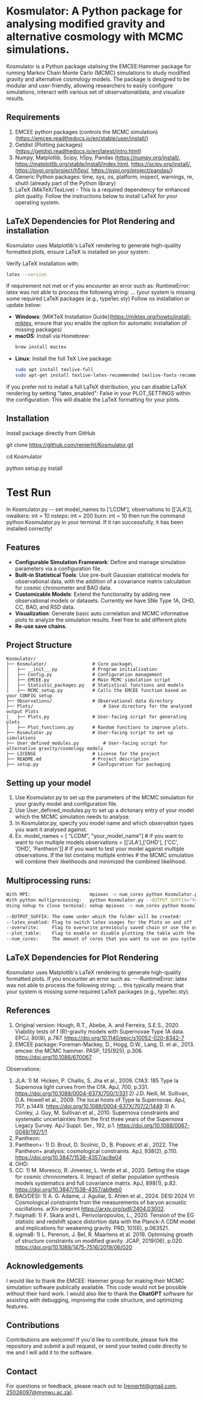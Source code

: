# Kosmulator: A Python package for analysing modified gravity and alternative cosmology with MCMC simulations.
Kosmulator is a Python package utalising the EMCEE:Hammer package for running Markov Chain Monte Carlo (MCMC) simulations to study modified gravity and alternative cosmology models. 
The package is designed to be modular and user-friendly, allowing researchers to easily configure simulations, interact with various set of 
observationaldata, and visualize results.

## Requirements
1) EMCEE python packages (controls the MCMC simulation) (https://emcee.readthedocs.io/en/stable/user/install/)
2) Getdist (Plotting packages) (https://getdist.readthedocs.io/en/latest/intro.html)
3) Numpy, Matplotlib, Scipy, h5py, Pandas (https://numpy.org/install/, https://matplotlib.org/stable/install/index.html, https://scipy.org/install/, https://pypi.org/project/h5py/, https://pypi.org/project/pandas/)
4) Generic Python packages: time, sys, os, platform, inspect, warnings, re, shutil (already part of the Python library)
5) LaTeX (MikTeX/TexLive) - This is a required dependency for enhanced plot quality. Follow the instructions below to install LaTeX for your operating system.

## LaTeX Dependencies for Plot Rendering and installation
Kosmulator uses Matplotlib's LaTeX rendering to generate high-quality formatted plots, ensure LaTeX is installed on your system.

Verify LaTeX installation with:
```bash
latex --version
```


If requirement not met or rf you encounter an error such as:
RuntimeError: latex was not able to process the following string: ... (your system is missing some required LaTeX packages (e.g., type1ec.sty)
Follow os installation or update below:
- **Windows**: [MiKTeX Installation Guide](https://miktex.org/howto/install-miktex, ensure that you enable the option for automatic installation of missing packages)
- **macOS**: Install via Homebrew:
  ```bash
  brew install mactex
  ```
- **Linux**: Install the full TeX Live package:
  ```bash
  sudo apt install texlive-full
  sudo apt-get install texlive-latex-recommended texlive-fonts-recommended (if missing packages are required)
  ```
If you prefer not to install a full LaTeX distribution, you can disable LaTeX rendering by setting "latex_enabled": False in your PLOT_SETTINGS within the configuration. This will disable the LaTeX formatting for your plots.

## Installation 
Install package directly from GitHub

git clone https://github.com/renierht/Kosmulator.git

cd Kosmulator

python setup.py install

# Test Run
In Kosmulator.py --  set model_names to ['LCDM'], 
					 observations to [['JLA']], 
					 nwalkers: int = 10 
					 nsteps: int = 200 
					 burn: int = 10
then run the command python Kosmulator.py in your terminal. If it ran successfully, it has been installed correctly!

## Features

- **Configurable Simulation Framework**: Define and manage simulation parameters via a configuration file.
- **Built-in Statistical Tools**: Use pre-built Gaussian statistical models for observational data, with the addition of a covariance matrix calculation for cosmic chronometer and BAO data.
- **Customizable Models**: Extend the functionality by adding new observational models or datasets. Currently we have SNe Type 1A, OHD, CC, BAO, and RSD data.
- **Visualization**: Generate basic auto correlation and MCMC informative plots to analyze the simulation results. Feel free to add different plots
- **Re-use save chains**.


## Project Structure

```plaintext
Kosmulator/
├── Kosmulator/          		# Core package\
│   ├── __init__.py            	# Program initialisation	
│   ├── Config.py            	# Configuration management
│   ├── EMCEE.py             	# Main MCMC simulation script
│   ├── Statistic_packages.py   # Statistical functions and models
│   ├── MCMC_setup.py   		# Calls the EMCEE function based on your CONFIG setup
├── Observations/            	# Observational data directory
├── Plots/          				# Save directory for the analysed output Plots
│   ├── Plots.py                # User-facing script for generating plots
│   ├── Plot_functions.py       # Random functions to improve plots.	
├── Kosmulator.py  				# User-facing script to set up simulations
├── User_defined_modules.py       	# User-facing script for alternative gravity/cosmology models
├── LICENSE                  	# License for the project
├── README.md                	# Project description
├── setup.py                 	# Configuration for packaging
```

## Setting up your model
1) Use Kosmulator.py to set up the parameters of the MCMC simulation for your gravity model and configuration file.
2) Use User_defined_modules.py to set up a dictonary entry of your model which the MCMC simulation needs to analyse.
3) In Kosmulator.py, specify you model name and which observation types you want it analysed against.
4) Ex.  	model_names = [ "LCDM", "your_model_name"] # if you want to want to run multiple models
			observations = [['JLA'],['OHD'], ['CC', 'OHD', 'Pantheon']] 
		# If you want to test your model against multiple observations. If the list contains multiple entries
		# the MCMC simulation will combine their likelihoods and minimized the combined likelihood.

## Multiprocessing runs:
```bash
With MPI:                      mpiexec -n num_cores python Kosmulator.py --OUTPUT_SUFFIX="Your project name" --latex_enabled=True --overwrite=True --plot_table=True
With python multiprocessing:   python Kosmulator.py --OUTPUT_SUFFIX="Your project name" --num_cores=num_cores --latex_enabled=True --overwrite=True --plot_table=True
Using nohup to close terminal: nohup mpiexec -n num_cores python Kosmulator.py --OUTPUT_SUFFIX="Your project name" --latex_enabled=True --overwrite=True --plot_table=True > model_name.log 2>&1 & 

--OUTPUT_SUFFIX: The name under which the folder will be created:
--latex_enabled: Flag to switch latex usages for the Plots on and off
--overwrite:     Flag to overwrite previosuly saved chain or use the original (usefull for making new plots from existing chains)
--plot_table:    Flag to enable or disable plotting the table with the calculated parameter values on the corner plot
--num_cores:     The amount of cores that you want to use on you system. If num_cores=1, then the simulation will run in series.
```
 
## LaTeX Dependencies for Plot Rendering
Kosmulator uses Matplotlib's LaTeX rendering to generate high-quality formatted plots. If you encounter an error such as:
---RuntimeError: latex was not able to process the following string: ...
this typically means that your system is missing some required LaTeX packages (e.g., type1ec.sty).	

## References
1) Original version: 	Hough, R.T., Abebe, A. and Ferreira, S.E.S., 2020. Viability tests of f (R)-gravity models with Supernovae Type 1A data. EPCJ, 80(8), p.787. https://doi.org/10.1140/epjc/s10052-020-8342-7
2) EMCEE package: 		Foreman-Mackey, D., Hogg, D.W., Lang, D. et al., 2013. emcee: the MCMC hammer. PASP, 125(925), p.306. https://doi.org/10.1086/670067

Observations:

1) JLA: 				1) M. Hicken, P. Challis, S. Jha et al., 2009. CfA3: 185 Type Ia Supernova light curves from the CfA. ApJ, 700, p.331. https://doi.org/10.1088/0004-637X/700/1/331
						2) J.D. Neill, M. Sullivan, D.A. Howell et al., 2009. The local hosts of Type Ia Supernovae. ApJ, 707, p.1449. https://doi.org/10.1088/0004-637X/707/2/1449
						3) A. Conley, J. Guy, M. Sullivan et al., 2010. Supernova constraints and systematic uncertainties from the first three years of the Supernova Legacy Survey. ApJ Suppl. Ser., 192, p.1. https://doi.org/10.1088/0067-0049/192/1/1
2) Pantheon:	
3) Pantheon+: 			1) D. Brout, D. Scolnic, D., B. Popovic et al., 2022. The Pantheon+ analysis: cosmological constraints. ApJ, 938(2), p.110. https://doi.org/10.3847/1538-4357/ac8e04
4) OHD:
5) CC:					1) M. Moresco, R. Jimenez, L. Verde et al., 2020. Setting the stage for cosmic chronometers. II. Impact of stellar population synthesis models systematics and full covariance matrix. ApJ, 898(1), p.82.  https://doi.org/10.3847/1538-4357/ab9eb0
6) BAO/DESI:			1) A. G. Adame, J. Aguilar, S. Ahlen et al., 2024. DESI 2024 VI: Cosmological constraints from the measurements of baryon acoustic oscillations. arXiv preprint https://arxiv.org/pdf/2404.03002.
6) fsigma8:				1) F. Skara and L. Perivolaropoulos, L., 2020. Tension of the EG statistic and redshift space distortion data with the Planck-Λ CDM model and implications for weakening gravity. PRD, 101(6), p.063521.
7) sigma8:				1) L. Perenon, J. Bel, R. Maartens et al. 2019. Optimising growth of structure constraints on modified gravity. JCAP, 2019(06), p.020. https://doi.org/10.1088/1475-7516/2019/06/020

## Acknowledgements
I would like to thank the EMCEE: Hammer group for making their MCMC simulation software publically available. This code would not be possible without their hard work. I would also like to thank the **ChatGPT** software for assisting with debugging, improving the code structure, and optimizing features.

## Contributions
Contributions are welcome! If you'd like to contribute, please fork the repository and submit a pull request, or send your tested code directly to me and I will add it to the software.

## Contact
For questions or feedback, please reach out to [renierht@gmail.com, 25026097@mynwu.ac.za].

